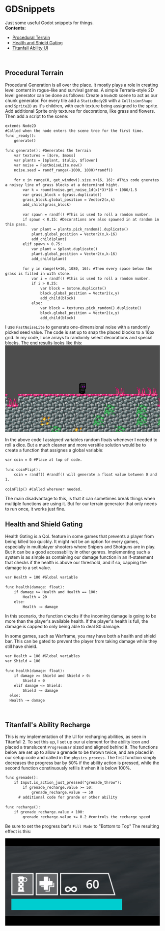 # GDSnippets
Just some useful Godot snippets for things.
<br>
**Contents:**
- [Procedural Terrain](#Procedural-Terrain)
- [Health and Shield Gating](#Health-and-Shield-Gating)
- [Titanfall Ability UI](#Titanfall's-Ability-Recharge)
<br>

## Procedural Terrain

Procedural Generation is all over the place. It mostly plays a role in creating level content in rogue-like and survival games. A simple Terraria-style 2D level generator can be done as follows: Create a ```Node2D``` scene to act as our chunk generator. For every tile add a ```StaticBody2D``` with a ```CollisionShape``` and ```Sprite2D``` as it's children, with each texture being assigned to the sprite. Add additional Sprite only textures for decorations, like grass and flowers. Then add a script to the scene:
<br>
```gdscript
extends Node2D
#Called when the node enters the scene tree for the first time.
func _ready():
	generate()

func generate(): #Generates the terrain
	var textures = [$ore, $moss]
	var plants = [$plant, $tulip, $flower]
	var noise = FastNoiseLite.new()
	noise.seed = randf_range(-1000, 1000)*randf()

	for x in range(0, get_window().size.x+16, 16): #This code gnerates a noisey line of grass blocks at a determined hight.
		var k = round(noise.get_noise_1d(x)*3)*16 + 1080/1.5
		var grass_block = $grass.duplicate()
		grass_block.global_position = Vector2(x,k)
		add_child(grass_block)

		var spawn = randf() #This is used to roll a random number.
		if spawn < 0.15: #Decorations are also spawned in at random in this pass.
			var plant = plants.pick_random().duplicate()
			plant.global_position = Vector2(x,k-16)
			add_child(plant)
		elif spawn > 0.75:
			var plant = $plant.duplicate()
			plant.global_position = Vector2(x,k-16)
			add_child(plant)

		for y in range(k+16, 1080, 16): #Then every space below the grass is filled in with stone.
			var i = randf() #this is used to roll a random number.
			if i > 0.25:
				var block = $stone.duplicate()
				block.global_position = Vector2(x,y)
				add_child(block)
			else:
				var block = textures.pick_random().duplicate()
				block.global_position = Vector2(x,y)
				add_child(block)
```
I use ```FastNoiseLite``` to generate one-dimensional noise with a randomly picked seed value. The code is set up to snap the placed blocks to a 16px grid. In my code, I use arrays to randomly select decorations and special blocks. The end results looks like this:
<br>
![Terrain](images/terrian.gif)

In the above code I assigned variables random floats whenever I needed to roll a dice. But a much cleaner and more versitile solution would be to create a function that assignes a global variable:
<br>
```gdscript
var coin = 0 #Place at top of code.

func coinFlip():
	coin = randf() #randf() will generate a float value between 0 and 1.

coinFlip() #Called wherever needed.
```

The main disadvantage to this, is that it can sometimes break things when multiple functions are using it. But for our terrain generator that only needs to run once, it works just fine.
<br>

## Health and Shield Gating
Health Gating is a QoL feature in some games that prevents a player from being killed too quickly. It might not be an option for every games, especially in multiplayer shooters where Snipers and Shotguns are in play. But it can be a good accessability in other genres. Implementing such a system is as simple as containing our damage function in an if-statement that checks if the health is above our threshold, and if so, capping the damage to a set value.
<br>

```gdscript
var Health = 100 #Global variable

func health(damage: float):
	if damage >= Health and Health == 100:
		Health = 20
	else:
		Health -= damage
```
In this scenario, the function checks if the incoming damage is going to be more than the player's available health. If the player's health is full, the damage is capped to only being able to deal 80 damage.

In some games, such as Warframe, you may have both a health and shield bar. This can be gated to prevent the player from taking damage while they still have shield.
<br>

```gdscript
var Health = 100 #Global variables
var Shield = 100

func health(damage: float):
	if damage >= Shield and Shield > 0:
		Shield = 0
	elif damage <= Shield:
		Shield -= damage
  else:
  Health -= damage
```
<br>

## Titanfall's Ability Recharge
This is my implementation of the UI for recharging abilities, as seen in Titanfall 2. To set this up, I set up our ui element for the ability icon and placed a translucent ```ProgressBar``` sized and aligned behind it. The functions below are set up to allow a grenade to be thrown twice, and are placed in our setup code and called in the ```physics_process```. The first function simply decreases the progress bar by 50% if the ability action is pressed, while the second function constinuously refills it when it is below 100%.
<br>

```gdscript
func grenade():
	if Input.is_action_just_pressed("grenade_throw"):
		if grenade_recharge.value >= 50:
			grenade_recharge.value -= 50
      # additional code for grande or other ability

func recharge():
	if grenade_recharge.value < 100:
		grenade_recharge.value += 0.2 #controls the recharge speed
```
Be sure to set the progress bar's ```Fill Mode``` to "Bottom to Top" The resulting effect is this:
<br>

![Recharge](images/recharge.gif)